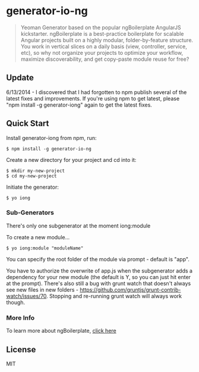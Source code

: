 # generator-io-ng

> Yeoman Generator based on the popular ngBoilerplate AngularJS kickstarter.  ngBoilerplate is a best-practice boilerplate for scalable Angular projects built on a highly modular, folder-by-feature structure.  You work in vertical slices on a daily basis (view, controller, service, etc), so why not organize your projects to optimize your workflow, maximize discoverability, and get copy-paste module reuse for free?

## Update

6/13/2014 - I discovered that I had forgotten to npm publish several of the latest fixes and improvements.  If you're using npm to get latest, please "npm install -g generator-iong" again to get the latest fixes.

## Quick Start

Install generator-iong from npm, run:

```
$ npm install -g generator-io-ng
```

Create a new directory for your project and cd into it:

```
$ mkdir my-new-project
$ cd my-new-project
```

Initiate the generator:

```
$ yo iong
```

### Sub-Generators

There's only one subgenerator at the moment
    iong:module

To create a new module...

```
$ yo iong:module "moduleName"
```

You can specify the root folder of the module via prompt - default is "app".

You have to authorize the overwrite of app.js when the subgenerator adds a dependency for your new module (the default is Y, so you can just hit enter at the prompt).
There's also still a bug with grunt watch that doesn't always see new files in new folders - https://github.com/gruntjs/grunt-contrib-watch/issues/70. Stopping and
re-running grunt watch will always work though.

### More Info

To learn more about ngBoilerplate, [click here](https://github.com/iong/iong)



## License

MIT
